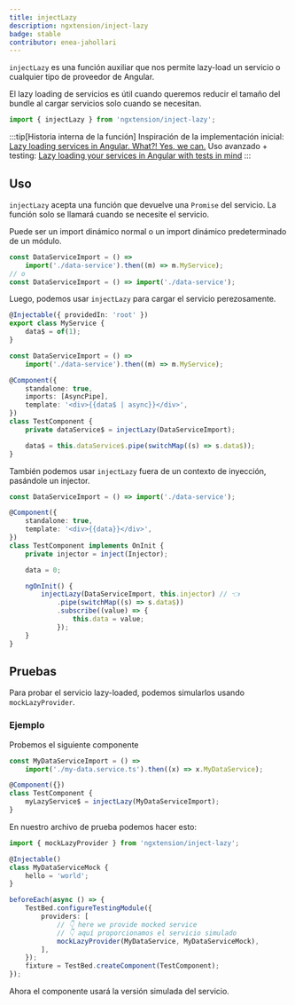 ```yaml
---
title: injectLazy
description: ngxtension/inject-lazy
badge: stable
contributor: enea-jahollari
---
```


`injectLazy` es una función auxiliar que nos permite lazy-load un servicio o cualquier tipo de proveedor de Angular.

El lazy loading de servicios es útil cuando queremos reducir el tamaño del bundle al cargar servicios solo cuando se necesitan.

```ts
import { injectLazy } from 'ngxtension/inject-lazy';
```

:::tip[Historia interna de la función]
Inspiración de la implementación inicial: [Lazy loading services in Angular. What?! Yes, we can.](https://itnext.io/lazy-loading-services-in-angular-what-yes-we-can-cfbaf586d54e)
Uso avanzado + testing: [Lazy loading your services in Angular with tests in mind](https://riegler.fr/blog/2023-09-30-lazy-loading-mockable)
:::

## Uso

`injectLazy` acepta una función que devuelve una `Promise` del servicio. La función solo se llamará cuando se necesite el servicio.

Puede ser un import dinámico normal o un import dinámico predeterminado de un módulo.

```ts
const DataServiceImport = () =>
	import('./data-service').then((m) => m.MyService);
// o
const DataServiceImport = () => import('./data-service');
```

Luego, podemos usar `injectLazy` para cargar el servicio perezosamente.

```ts data.service.ts
@Injectable({ providedIn: 'root' })
export class MyService {
	data$ = of(1);
}
```

```ts test.component.ts
const DataServiceImport = () =>
	import('./data-service').then((m) => m.MyService);

@Component({
	standalone: true,
	imports: [AsyncPipe],
	template: '<div>{{data$ | async}}</div>',
})
class TestComponent {
	private dataService$ = injectLazy(DataServiceImport);

	data$ = this.dataService$.pipe(switchMap((s) => s.data$));
}
```

También podemos usar `injectLazy` fuera de un contexto de inyección, pasándole un injector.

```ts test.component.ts
const DataServiceImport = () => import('./data-service');

@Component({
	standalone: true,
	template: '<div>{{data}}</div>',
})
class TestComponent implements OnInit {
	private injector = inject(Injector);

	data = 0;

	ngOnInit() {
		injectLazy(DataServiceImport, this.injector) // 👈
			.pipe(switchMap((s) => s.data$))
			.subscribe((value) => {
				this.data = value;
			});
	}
}
```

## Pruebas

Para probar el servicio lazy-loaded, podemos simularlos usando `mockLazyProvider`.

### Ejemplo

Probemos el siguiente componente

```ts
const MyDataServiceImport = () =>
	import('./my-data.service.ts').then((x) => x.MyDataService);

@Component({})
class TestComponent {
	myLazyService$ = injectLazy(MyDataServiceImport);
}
```

En nuestro archivo de prueba podemos hacer esto:

```ts
import { mockLazyProvider } from 'ngxtension/inject-lazy';

@Injectable()
class MyDataServiceMock {
	hello = 'world';
}

beforeEach(async () => {
	TestBed.configureTestingModule({
		providers: [
			// 👇 here we provide mocked service
			// 👇 aquí proporcionamos el servicio simulado
			mockLazyProvider(MyDataService, MyDataServiceMock),
		],
	});
	fixture = TestBed.createComponent(TestComponent);
});
```

Ahora el componente usará la versión simulada del servicio.
